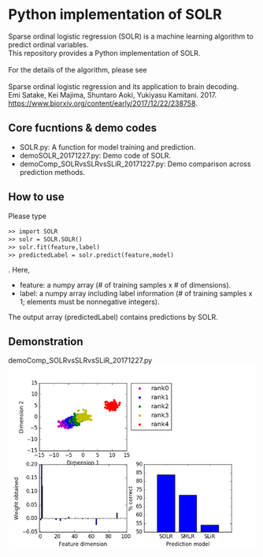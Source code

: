 # Python implementation of SOLR
Sparse ordinal logistic regression (SOLR) is a machine learning algorithm to predict ordinal variables. <br>
This repository provides a Python implementation of SOLR. <br> <br>
For the details of the algorithm, please see <br> <br>
Sparse ordinal logistic regression and its application to brain decoding. <br>
Emi Satake, Kei Majima, Shuntaro Aoki, Yukiyasu Kamitani. 2017. <br>
https://www.biorxiv.org/content/early/2017/12/22/238758.

## Core fucntions & demo codes
<ul>
  <li>SOLR.py: A function for model training and prediction.</li>
  <li>demoSOLR_20171227.py: Demo code of SOLR.</li>
  <li>demoComp_SOLRvsSLRvsSLiR_20171227.py: Demo comparison across prediction methods.</li>
</ul>

## How to use
Please type
```
>> import SOLR
>> solr = SOLR.SOLR()
>> solr.fit(feature,label)
>> predictedLabel = solr.predict(feature,model)
```
. Here, 
<ul>
  <li>feature: a numpy array (# of training samples x # of dimensions).</li>
  <li>label: a numpy array including label information (# of training samples x 1; elements must be nonnegative integers).</li>
</ul>
The output array (predictedLabel) contains predictions by SOLR.

## Demonstration
demoComp_SOLRvsSLRvsSLiR_20171227.py <br>
<img src="figDemoComp_SOLRvsSMLRvsSLiR_20171227.png">
